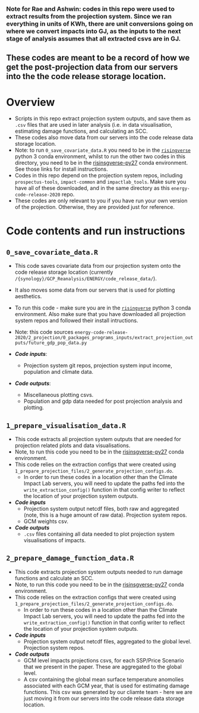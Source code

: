 ### Note for Rae and Ashwin: codes in this repo were used to extract results from the projection system. Since we ran everything in units of KWh, there are unit conversions going on where we convert impacts into GJ, as the inputs to the next stage of analysis assumes that all extracted csvs are in GJ. 
## These codes are meant to be a record of how we get the post-projection data from our servers into the the code release storage location. 

# Overview
- Scripts in this repo extract projection system outputs, and save them as `.csv` files that are used in later analysis (i.e. in data visualisation, estimating damage functions, and calculating an SCC.
- These codes also move data from our servers into the code release data storage location.
- Note: to run `0_save_covariate_data.R` you need to be in the [`risingverse`](https://github.com/ClimateImpactLab/risingverse) python 3 conda environment, whilst to run the other two codes in this directory, you need to be in the [risinsgverse-py27](https://github.com/ClimateImpactLab/risingverse-py27) conda environment. See those links for install instructions. 
- Codes in this repo depend on the projection system repos, including `prospectus-tools`, `impact-common` and `impactlab_tools`. Make sure you have all of these downloaded, and in the same directory as this `energy-code-release-2020` repo.
- These codes are only relevant to you if you have run your own version of the projection. Otherwise, they are provided just for reference.

# Code contents and run instructions

## `0_save_covariate_data.R`
- This code saves covariate data from our projection system onto the code release storage location (currently `/{synology}/GCP_Reanalysis/ENERGY/code_release_data/`).
- It also moves some data from our servers that is used for plotting aesthetics. 
- To run this code - make sure you are in the [`risingverse`](https://github.com/ClimateImpactLab/risingverse) python 3 conda environment. Also make sure that you have downloaded all projection system repos and followed their install intructions.
- Note: this code sources `energy-code-release-2020/2_projection/0_packages_programs_inputs/extract_projection_outputs/future_gdp_pop_data.py`

- ***Code inputs***:
  - Projection system git repos, projection system input income, population and climate data.
- ***Code outputs***: 
  - Miscellaneous plotting csvs. 
  - Population and gdp data needed for post projection analysis and plotting.

## `1_prepare_visualisation_data.R`
- This code extracts all projection system outputs that are needed for projection related plots and data visualisations.
- Note, to run this code you need to be in the [risinsgverse-py27](https://github.com/ClimateImpactLab/risingverse-py27) conda environment.
- This code relies on the extraction configs that were created using `1_prepare_projection_files/2_generate_projection_configs.do`.
  - In order to run these codes in a location other than the Climate Impact Lab servers, you will need to update the paths fed into the `write_extraction_config()` function in that config writer to reflect the location of your projection system outputs. 
- ***Code inputs***
  - Projection system output netcdf files, both raw and aggregated (note, this is a huge amount of raw data). Projection system repos.
  - GCM weights csv.
- ***Code outputs***
  - `.csv` files containing all data needed to plot projection system visualisations of impacts. 

## `2_prepare_damage_function_data.R`
- This code extracts projection system outputs needed to run damage functions and calculate an SCC.
- Note, to run this code you need to be in the [risinsgverse-py27](https://github.com/ClimateImpactLab/risingverse-py27) conda environment.
- This code relies on the extraction configs that were created using `1_prepare_projection_files/2_generate_projection_configs.do`.
  - In order to run these codes in a location other than the Climate Impact Lab servers, you will need to update the paths fed into the `write_extraction_config()` function in that config writer to reflect the location of your projection system outputs. 
- ***Code inputs***
  - Projection system output netcdf files, aggregated to the global level. Projection system repos.
- ***Code outputs***
  - GCM level impacts projections csvs, for each SSP/Price Scenario that we present in the paper. These are aggregated to the global level. 
  - A csv containing the global mean surface temperature anomolies associated with each GCM year, that is used for estimating damage functions. This csv was generated by our cliamte team - here we are just moving it from our servers into the code release data storage location. 
